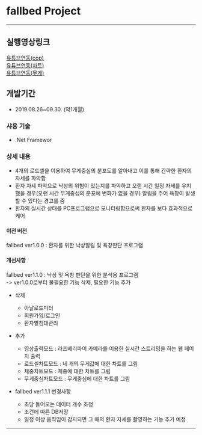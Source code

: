# fallbed Project
---
## 실행영상링크
[유튜브연동(cop)](https://youtu.be/5hZZvg-clNM)<br>
[유튜브연동(차트)](https://youtu.be/HauhEOmKSrs)<br>
[유튜브연동(무게)](https://youtu.be/TYXYlonm8N8)<br>

## 개발기간
- 2019.08.26~09.30. (약1개월)

### 샤용 기술
- .Net Framewor

### 상세 내용
- 4개의 로드셀을 이용하여 무게중심의 분포도를 알아내고 이를 통해 간략한 환자의 자세를 파악함
- 환자 자세 파악으로 낙상의 위험이 있는지를 파악하고 오랜 시간 일정 자세를 유지했을 경우(오랜 시간 무게중심의 분포에 변화가 없을 경우) 알림을 주어 욕창이 발생 할 수 있다는 경고를 줌
- 환자의 실시간 상태를 PC프로그램으로 모니터링함으로써 환자를 보다 효과적으로 케어

#### 이전 버전
fallbed ver1.0.0 : 환자를 위한 낙상알림 및 욕창판단 프로그램<br>

#### 개선사항
fallbed ver1.1.0 : 낙상 및 욕창 판단을 위한 분석용 프로그램<br>
-> ver1.0.0로부터 불필요한 기능 삭제, 필요한 기능 추가

- 삭제
  - 아날로드미터
  - 회원가입/로그인
  - 환자별침대관리
- 추가
  - 영상출력모드 : 라즈베리파이 카메라를 이용한 실시간 스트리밍을 하는 웹 페이지 출력
  - 로드셀차트모드 : 네 개의 무게값에 대한 차트를 그림
  - 체중차트모드 : 체중에 대한 차트를 그림
  - 무게중심차트모드 : 무게중심에 대한 차트를 그림

- fallbed ver1.1.1 변경사항
  - 초당 들어오는 데이터 개수 조정
  - 조건에 따른 DB저장
  - 일정 이상 움직임이 감지되면 그 때의 환자 자세를 촬영하는 기능 추가 예정
---

